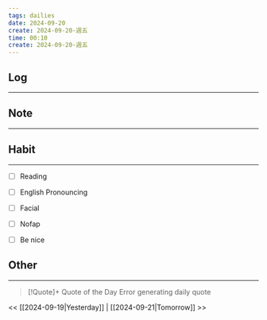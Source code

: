 ```yaml
---
tags: dailies  
date: 2024-09-20
create: 2024-09-20-週五
time: 00:10
create: 2024-09-20-週五
---
```


## Log
---


## Note
---


## Habit
---
- [ ] Reading
- [ ] English Pronouncing
- [ ] Facial
- [ ] Nofap
- [ ] Be nice


## Other
---

> [!Quote]+ Quote of the Day
> Error generating daily quote

<< [[2024-09-19|Yesterday]] | [[2024-09-21|Tomorrow]] >>